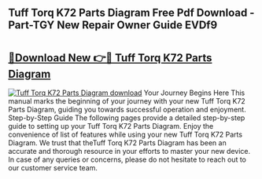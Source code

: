 ## Tuff Torq K72 Parts Diagram Free Pdf Download - Part-TGY New Repair Owner Guide EVDf9

# <h2><a href="http://dftwq33.blite.top/?on=Tuff+Torq+K72+Parts+Diagram">🔗Download New 👉🔴 Tuff Torq K72 Parts Diagram</a></h2>

[![Tuff Torq K72 Parts Diagram download](https://i.imgur.com/lujVjoI.png)](http://dftwq33.blite.top/?on=Tuff+Torq+K72+Parts+Diagram)
Your Journey Begins Here This manual marks the beginning of your journey with your new Tuff Torq K72 Parts Diagram, guiding you towards successful operation and enjoyment. Step-by-Step Guide The following pages provide a detailed step-by-step guide to setting up your Tuff Torq K72 Parts Diagram. Enjoy the convenience of list of features while using your new Tuff Torq K72 Parts Diagram. We trust that theTuff Torq K72 Parts Diagram has been an accurate and thorough resource in your efforts to master your new device. In case of any queries or concerns, please do not hesitate to reach out to our customer service team.
